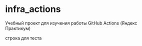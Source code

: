 # infra_actions
Учебный проект для изучения работы GitHub Actions (Яндекс Практикум)

строка для теста
